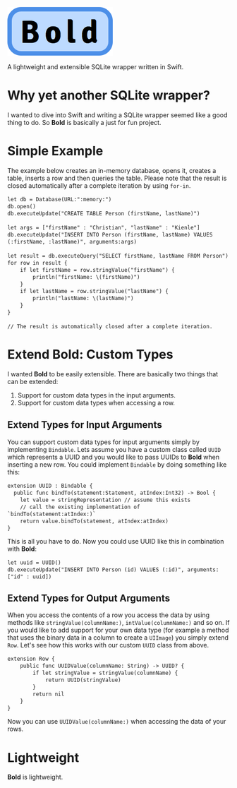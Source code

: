 ![Alt text](/GFX/logo.png?raw=true "Bold Logo")

A lightweight and extensible SQLite wrapper written in Swift.  


# Why yet another SQLite wrapper?
I wanted to dive into Swift and writing a SQLite wrapper seemed like a good thing to do. So **Bold** is basically a just for fun project. 


# Simple Example
The example below creates an in-memory database, opens it, creates a table, inserts a row and then queries the table. Please note that the result is closed automatically after a complete iteration by using `for-in`.

    let db = Database(URL:":memory:")
    db.open()
    db.executeUpdate("CREATE TABLE Person (firstName, lastName)")
    
    let args = ["firstName" : "Christian", "lastName" : "Kienle"]
    db.executeUpdate("INSERT INTO Person (firstName, lastName) VALUES (:firstName, :lastName)", arguments:args)
    
    let result = db.executeQuery("SELECT firstName, lastName FROM Person")
    for row in result {
    	if let firstName = row.stringValue("firstName") {
    		println("firstName: \(firstName)")
    	}
    	if let lastName = row.stringValue("lastName") {
    		println("lastName: \(lastName)")
    	}
    }
    
    // The result is automatically closed after a complete iteration.

# Extend Bold: Custom Types
I wanted **Bold** to be easily extensible. There are basically two things that can be extended:

1. Support for custom data types in the input arguments.
2. Support for custom data types when accessing a row.

## Extend Types for Input Arguments
You can support custom data types for input arguments simply by implementing `Bindable`. Lets assume you have a custom class called `UUID` which represents a UUID and you would like to pass UUIDs to **Bold** when inserting a new row. You could implement `Bindable` by doing something like this:

    extension UUID : Bindable {
      public func bindTo(statement:Statement, atIndex:Int32) -> Bool {
  	    let value = stringRepresentation // assume this exists
  	    // call the existing implementation of `bindTo(statement:atIndex:)`
  	    return value.bindTo(statement, atIndex:atIndex)
    }
    
This is all you have to do. Now you could use UUID like this in combination with **Bold**:

	let uuid = UUID()
    db.executeUpdate("INSERT INTO Person (id) VALUES (:id)", arguments:["id" : uuid])
    
## Extend Types for Output Arguments
When you access the contents of a row you access the data by using methods like `stringValue(columnName:)`, `intValue(columnName:)` and so on. If you would like to add support for your own data type (for example a method that uses the binary data in a column to create a `UIImage`) you simply extend `Row`. Let's see how this works with our custom `UUID` class from above.

    extension Row {
        public func UUIDValue(columnName: String) -> UUID? {
        	if let stringValue = stringValue(columnName) {
        		return UUID(stringValue)
        	}
        	return nil
        } 
    }
    
Now you can use `UUIDValue(columnName:)` when accessing the data of your rows.

# Lightweight
**Bold** is lightweight.

